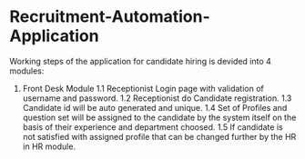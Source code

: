 # Recruitment-Automation-Application

Working steps of the application for candidate hiring is devided into 4 modules:
1. Front Desk Module
    1.1 Receptionist Login page with validation of username and password.
    1.2 Receptionist do Candidate registration.
    1.3 Candidate id will be auto generated and unique.
    1.4 Set of Profiles and question set will be assigned to the candidate by the system itself on the basis of their experience and department choosed.
    1.5 If candidate is not satisfied with assigned profile that can be changed further by the HR in HR module.
    

